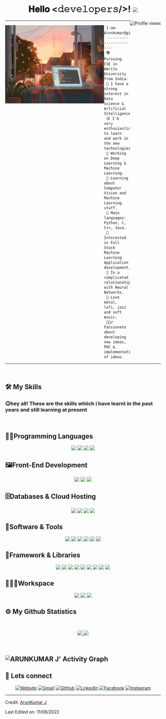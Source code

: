 
<meta name="viewport" content="width=device-width, initial-scale=1.0">



<div align="center">

<h1> 𝐇𝐞𝐥𝐥𝐨 <𝚍𝚎𝚟𝚎𝚕𝚘𝚙𝚎𝚛𝚜/>! <img src="https://c.tenor.com/WF1XMVRhtj0AAAAC/tenor.gif" width="80px"></h2><img src="https://gpvc.arturio.dev/22arun11" alt="Profile views" align='right'/> <a href="https://github.com/22arun11/About-Me/"> </a> 

</div>

<hr>
<div>

<img src="https://github.com/22arun11/22arun11/blob/main/gifs/img1.gif" height='252px'  width="320" align='left'>

```
 I-am-Arunkumar@github 
 -------------------------
 📚 Pursuing CSE in Amrita University from India.
 📝 I have a strong interest in Data Science & Artificial Intelligence.
 😲 I'm very enthusiastic to learn and work in the new technologies.
 🔭 Working on Deep Learning & Machine Learning.
 🌱 Learning about Computer Vision and Machine Learning stuff.
 🌟 Main languages: Python, C, C++, Java.
 🚩 Interested in Full Stack Machine Learning Application development.
 💖 In a complicated relationship with Neural Networks.
 🎵 Love metal, lofi, jazz and soft music.
 🤹🏽‍♂️ Passionate about developing new ideas, POC & implementation of ideas.
```
<hr>
<br>
</div>

## 🛠️ My Skills
<h3> 😉hey all! These are the skills whiich i have learnt in the past years and still learning at present </h3><br>

<p>
<div align=center>
<h2 align=left>👨‍💻Programming Languages</h2>
  <img src="https://img.shields.io/badge/-Python-98b982?style=for-the-badge&logo=python&logoColor=98b982&labelColor=282828">
  <img src="https://img.shields.io/badge/-Java-c58545?style=for-the-badge&logo=openjdk&logoColor=c58545&labelColor=282828">
  <img src="https://img.shields.io/badge/-C-c58545?style=for-the-badge&logo=c&logoColor=c58545&labelColor=282828">
  <img src="https://img.shields.io/badge/-C++-c58545?style=for-the-badge&logo=cplusplus&logoColor=c58545&labelColor=282828">
 <!-- https://github.com/simple-icons/simple-icons/blob/develop/slugs.md !-->
 
<br/>

</div>

<div align=center>
<h2 align=left>🖼️Front-End Development </h2>
  <img src="https://img.shields.io/badge/-HTML-c58545?style=for-the-badge&logo=html5&logoColor=c58545&labelColor=282828">
  <img src="https://img.shields.io/badge/-CSS-d1a01f?style=for-the-badge&logo=css3&logoColor=d1a01f&labelColor=282828">
  <img src="https://img.shields.io/badge/-JavaSrcipt-c58545?style=for-the-badge&logo=javascript&logoColor=c58545&labelColor=282828">
  
 <!-- https://github.com/simple-icons/simple-icons/blob/develop/slugs.md !-->
 
<br/>

</div>

<div align=center>
<h2 align=left>🗄️Databases & Cloud Hosting</h2>
  
  <img src="https://img.shields.io/badge/-MySql-c58545?style=for-the-badge&logo=mysql&logoColor=c58545&labelColor=282828">
  <img src="https://img.shields.io/badge/-Git.io-c58545?style=for-the-badge&logo=githubpages&logoColor=c58545&labelColor=282828">
  <img src="https://img.shields.io/badge/-sqlite-c58545?style=for-the-badge&logo=sqlite&logoColor=c58545&labelColor=282828">
  <img src="https://img.shields.io/badge/-aws-c58545?style=for-the-badge&logo=amazonaws&logoColor=c58545&labelColor=282828">
  
 <!-- https://github.com/simple-icons/simple-icons/blob/develop/slugs.md !-->
 
<br/>

</div>

<div align=center>
<h2 align=left>📼Software & Tools</h2>
  <img src="https://img.shields.io/badge/-Vs code-c58545?style=for-the-badge&logo=visualstudiocode&logoColor=c58545&labelColor=282828">
  <img src="https://img.shields.io/badge/-jupyter-d1a01f?style=for-the-badge&logo=jupyter&logoColor=d1a01f&labelColor=282828">
  <img src="https://img.shields.io/badge/-so-c58545?style=for-the-badge&logo=stackoverflow&logoColor=c58545&labelColor=282828">
  <img src="https://img.shields.io/badge/-git-98b982?style=for-the-badge&logo=python&logoColor=98b982&labelColor=282828">
  <img src="https://img.shields.io/badge/-Eclipse-c58545?style=for-the-badge&logo=eclipseide&logoColor=c58545&labelColor=282828">
  <img src="https://img.shields.io/badge/-MySql-c58545?style=for-the-badge&logo=mysql&logoColor=c58545&labelColor=282828">
 <!-- https://github.com/simple-icons/simple-icons/blob/develop/slugs.md !-->
 
<br/>

</div>

<div align=center>
<h2 align=left>🧰Framework & Libraries</h2>
  <img src="https://img.shields.io/badge/-HTML-c58545?style=for-the-badge&logo=html5&logoColor=c58545&labelColor=282828">
  <img src="https://img.shields.io/badge/-CSS-d1a01f?style=for-the-badge&logo=css3&logoColor=d1a01f&labelColor=282828">
  <img src="https://img.shields.io/badge/-JS-c58545?style=for-the-badge&logo=javascript&logoColor=c58545&labelColor=282828">
  <img src="https://img.shields.io/badge/-Python-98b982?style=for-the-badge&logo=python&logoColor=98b982&labelColor=282828">
  <img src="https://img.shields.io/badge/-Java-c58545?style=for-the-badge&logo=openjdk&logoColor=c58545&labelColor=282828">
  <img src="https://img.shields.io/badge/-MySql-c58545?style=for-the-badge&logo=mysql&logoColor=c58545&labelColor=282828">
  <img src="https://img.shields.io/badge/-linux-c58545?style=for-the-badge&logo=linux&logoColor=c58545&labelColor=282828">
  <img src="https://img.shields.io/badge/-C-c58545?style=for-the-badge&logo=c&logoColor=c58545&labelColor=282828">
  <img src="https://img.shields.io/badge/-C++-c58545?style=for-the-badge&logo=cplusplus&logoColor=c58545&labelColor=282828">
 <!-- https://github.com/simple-icons/simple-icons/blob/develop/slugs.md !-->
 
<br/>

</div>

<div align=center>
<h2 align=left>👨🏽‍💻Workspace</h2>
  <img src="https://img.shields.io/badge/-windows-c58545?style=for-the-badge&logo=windows&logoColor=c58545&labelColor=282828">
  <img src="https://img.shields.io/badge/-Android-d1a01f?style=for-the-badge&logo=android&logoColor=d1a01f&labelColor=282828">
  <img src="https://img.shields.io/badge/-linux-c58545?style=for-the-badge&logo=linux&logoColor=c58545&labelColor=282828">
 <!-- https://github.com/simple-icons/simple-icons/blob/develop/slugs.md !-->
 
<br/>

</div>
</p>

## ⚙️ My Github Statistics

<br/>
<p align="center">
  <a href="https://22arun11.dev/">
  <img width="48%" height="auto" src="https://github-readme-stats.vercel.app/api?username=22arun11&show_icons=true&theme=gruvbox&hide_border=true" />
    <img width="48%" height="auto" src="https://github-readme-streak-stats.herokuapp.com/?user=22arun11&theme=gruvbox&hide_border=true" />
  </a>
</p>
<br>

![ARUNKUMAR J' Activity Graph](https://activity-graph.herokuapp.com/graph?username=22arun11&custom_title=ArunKumar%20J%20Contribution%20Graph&theme=gruvbox&bg_color=282828&hide_border=true&line=d1a01f&point=c58545)
<br/>
------

## 🙋 Lets connect

<p align="center">
  <a href="https://candida-noronha.web.app/"><img src="https://img.icons8.com/bubbles/50/000000/web.png" alt="Website"/></a>
	<a href="mailto:arunkumar22112003@gmail.com"><img src="https://img.icons8.com/bubbles/50/000000/gmail.png" alt="Gmail"/></a>
	<a href="https://github.com/22arun11"><img src="https://img.icons8.com/bubbles/50/000000/github.png" alt="GitHub"/></a>
	<a href="https://www.linkedin.com/in/arunkumar-j-2a1964216/"><img src="https://img.icons8.com/bubbles/50/000000/linkedin.png" alt="LinkedIn"/></a>
	<a href="#"><img src="https://img.icons8.com/bubbles/50/000000/facebook-new.png" alt="Facebook"/></a>
	<a href="#"><img src="https://img.icons8.com/bubbles/50/000000/instagram.png" alt="Instagram"/></a>
	
	
</p>

<hr/>
</html>

Credit: [ArunKumar J](https://github.com/22arun11)

Last Edited on: 11/08/2022
